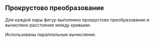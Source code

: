## Прокрустово преобразование

Для каждой пары фигур выполнено прокрустово преобразование и вычислено расстояние между кривыми. 

Использованы параллельные вычисления.
